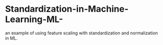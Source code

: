 # Standardization-in-Machine-Learning-ML-
an example of using feature scaling with standardization and normalization in ML.
